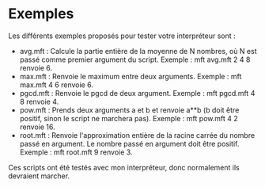 # Exemples

Les différents exemples proposés pour tester votre interpréteur sont :
 - avg.mft : Calcule la partie entière de la moyenne de N nombres, où N est 
passé comme premier argument du script. Exemple : mft avg.mft 2 4 8 renvoie 6.
 - max.mft : Renvoie le maximum entre deux arguments. Exemple : mft max.mft 4 6 
renvoie 6.
 - pgcd.mft : Renvoie le pgcd de deux argument. Exemple : mft pgcd.mft 4 8 
renvoie 4.
 - pow.mft : Prends deux arguments a et b et renvoie a\*\*b (b doit être 
positif, sinon le script ne marchera pas). Exemple : mft pow.mft 4 2 renvoie 16.
 - root.mft : Renvoie l'approximation entière de la racine carrée du nombre 
passé en argument. Le nombre passé en argument doit être positif. Exemple : 
mft root.mft 9 renvoie 3.

Ces scripts ont été testés avec mon interpréteur, donc normalement ils 
devraient marcher.
